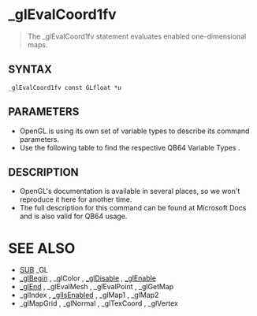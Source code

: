 # _glEvalCoord1fv
> The _glEvalCoord1fv statement evaluates enabled one-dimensional maps.

## SYNTAX
`_glEvalCoord1fv const GLfloat *u`

## PARAMETERS
* OpenGL is using its own set of variable types to describe its command parameters.
* Use the following table to find the respective QB64 Variable Types .


## DESCRIPTION
* OpenGL's documentation is available in several places, so we won't reproduce it here for another time.
* The full description for this command can be found at Microsoft Docs and is also valid for QB64 usage.


# SEE ALSO
* [SUB](SUB.md) _GL
* [_glBegin](_glBegin.md) , _glColor , [_glDisable](_glDisable.md) , [_glEnable](_glEnable.md)
* [_glEnd](_glEnd.md) , _glEvalMesh , _glEvalPoint , _glGetMap
* _glIndex , [_glIsEnabled](_glIsEnabled.md) , _glMap1 , _glMap2
* _glMapGrid , _glNormal , _glTexCoord , _glVertex

